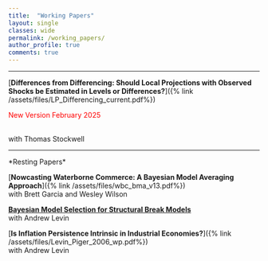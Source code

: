 ```yaml
---
title:  "Working Papers"
layout: single
classes: wide
permalink: /working_papers/
author_profile: true
comments: true
---
```


<HR>

[**Differences from Differencing: Should Local Projections with Observed Shocks be Estimated in Levels or Differences?**]({% link /assets/files/LP_Differencing_current.pdf%}) <p style="color:red;">New Version February 2025</p> <br>
with Thomas Stockwell

<HR>
*Resting Papers*

[**Nowcasting Waterborne Commerce: A Bayesian Model Averaging Approach**]({% link /assets/files/wbc_bma_v13.pdf%}) <br>
with Brett Garcia and Wesley Wilson

[**Bayesian Model Selection for Structural Break Models**](https://papers.ssrn.com/sol3/papers.cfm?abstract_id=1132463) <br>
with Andrew Levin

[**Is Inflation Persistence Intrinsic in Industrial Economies?**]({% link /assets/files/Levin_Piger_2006_wp.pdf%}) <br> 
with Andrew Levin